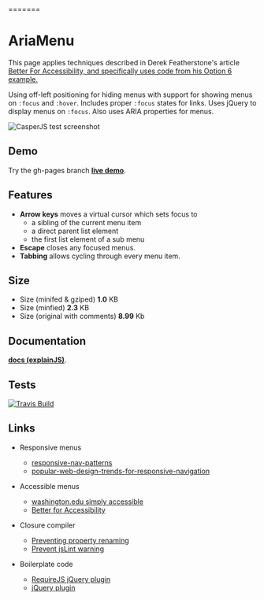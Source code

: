 =======
# AriaMenu #

This page applies techniques described in Derek Featherstone's article [Better For Accessibility, and
      specifically uses code from his Option 6 example.](http://simplyaccessible.com/examples/css-menu/option-6/)

Using off-left positioning for hiding menus with support for showing menus on <code>:focus</code> and
  <code>:hover</code>. Includes proper <code>:focus</code> states for links. Uses jQuery to display menus on <code>:focus</code>.
  Also uses ARIA properties for menus.

![CasperJS test screenshot](http://jantimon.github.io/ariaMenu/screenshot/focus-test.png)

## Demo ##

Try the gh-pages branch **[live demo](http://jantimon.github.io/ariaMenu/)**.

## Features ##

 + **Arrow keys** moves a virtual cursor which sets focus to
    + a sibling of the current menu item
    + a direct parent list element
    + the first list element of a sub menu
 + **Escape**  closes any focused menus.
 + **Tabbing** allows cycling through every menu item.

## Size ##

 + Size (minifed & gziped)
    **1.0** KB
 + Size (minfied)
    **2.3** KB
 + Size (original with comments)
    **8.99** Kb

## Documentation ##

**[docs (explainJS)](http://jantimon.github.io/ariaMenu/docs/explain.html)**.

## Tests ##

[![Travis Build](https://api.travis-ci.org/jantimon/ariaMenu.png)](https://travis-ci.org/jantimon/ariaMenu)

## Links ##

  + Responsive menus
    + [responsive-nav-patterns](http://bradfrostweb.com/blog/web/responsive-nav-patterns/)
    + [popular-web-design-trends-for-responsive-navigation](http://blog.teamtreehouse.com/popular-web-design-trends-for-responsive-navigation)

  + Accessible menus
    + [washington.edu simply accessible](http://staff.washington.edu/tft/tests/menus/simplyaccessible/index.html)
    + [Better for Accessibility](http://simplyaccessible.com/article/better-for-accessibility/)

  + Closure compiler
    + [Preventing property renaming](http://closuretools.blogspot.de/2011/01/property-by-any-other-name-part-1.html)
    + [Prevent jsLint warning](http://stackoverflow.com/questions/13192466/jshint-surpress-variable-is-better-written-in-dot-notation)

  + Boilerplate code
    + [RequireJS jQuery plugin](http://stackoverflow.com/questions/10918063/how-to-make-a-jquery-plugin-loadable-with-requirejs#answer-11890239)
    + [jQuery plugin](https://github.com/jquery-boilerplate/jquery-boilerplate/blob/master/src/jquery.boilerplate.js)
